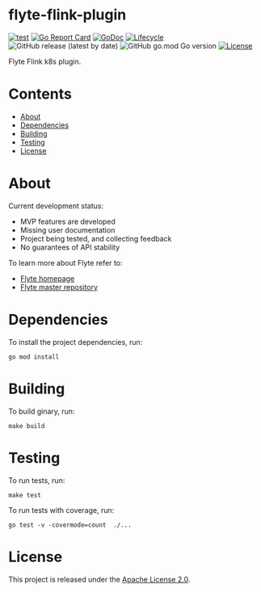 # flyte-flink-plugin

[![test](https://github.com/spotify/flyte-flink-plugin/actions/workflows/test.yml/badge.svg)](https://github.com/spotify/flyte-flink-plugin/actions/workflows/test.yml)
[![Go Report Card](https://goreportcard.com/badge/github.com/spotify/flyte-flink-plugin)](https://goreportcard.com/report/github.com/spotify/flyte-flink-plugin)
[![GoDoc](https://pkg.go.dev/badge/github.com/spotify/flyte-flink-plugin?status.svg)](https://pkg.go.dev/github.com/spotify/flyte-flink-plugin?tab=doc)
[![Lifecycle](https://img.shields.io/badge/lifecycle-alpha-a0c3d2.svg)](https://img.shields.io/badge/lifecycle-alpha-a0c3d2.svg)
![GitHub release (latest by date)](https://img.shields.io/github/v/release/spotify/flyte-flink-plugin)
![GitHub go.mod Go version](https://img.shields.io/github/go-mod/go-version/spotify/flyte-flink-plugin)
[![License](https://img.shields.io/badge/License-Apache_2.0-blue.svg)](https://opensource.org/licenses/Apache-2.0)

Flyte Flink k8s plugin.

# Contents

- [About](#About)
- [Dependencies](#Dependencies)
- [Building](#Building)
- [Testing](#Testing)
- [License](#License)

# About

Current development status:

- MVP features are developed
- Missing user documentation
- Project being tested, and collecting feedback
- No guarantees of API stability

To learn more about Flyte refer to:

 - [Flyte homepage](https://flyte.org)
 - [Flyte master repository](https://github.com/lyft/flyte)

# Dependencies

To install the project dependencies, run:

```shell
go mod install
```

# Building

To build ginary, run:

```
make build
```

# Testing

To run tests, run:

```shell
make test
```

To run tests with coverage, run:

```shell
go test -v -covermode=count  ./...
```

# License

This project is released under the [Apache License 2.0](./LICENSE).
